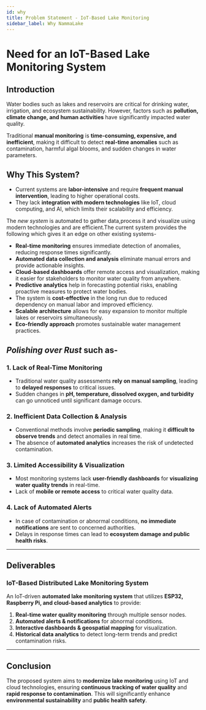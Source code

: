 ```yaml
---
id: why
title: Problem Statement - IoT-Based Lake Monitoring
sidebar_label: Why NammaLake
---
```


# **Need for an IoT-Based Lake Monitoring System**

##  Introduction
Water bodies such as lakes and reservoirs are critical for drinking water, irrigation, and ecosystem sustainability. However, factors such as **pollution, climate change, and human activities** have significantly impacted water quality.  

Traditional **manual monitoring** is **time-consuming, expensive, and inefficient**, making it difficult to detect **real-time anomalies** such as contamination, harmful algal blooms, and sudden changes in water parameters.  
## Why This System?
- Current systems are **labor-intensive** and require **frequent manual intervention**, leading to higher operational costs.  
- They lack **integration with modern technologies** like IoT, cloud computing, and AI, which limits their scalability and efficiency.  

The *new system* is automated to gather data,process it and visualize using modern technologies and are
efficient.The current system provides the following which gives it an edge on other existing systems-

- **Real-time monitoring** ensures immediate detection of anomalies, reducing response times significantly.  
- **Automated data collection and analysis** eliminate manual errors and provide actionable insights.  
- **Cloud-based dashboards** offer remote access and visualization, making it easier for stakeholders to monitor water quality from anywhere.  
- **Predictive analytics** help in forecasting potential risks, enabling proactive measures to protect water bodies.  
- The system is **cost-effective** in the long run due to reduced dependency on manual labor and improved efficiency.  
- **Scalable architecture** allows for easy expansion to monitor multiple lakes or reservoirs simultaneously.  
- **Eco-friendly approach** promotes sustainable water management practices.  

##  _Polishing over Rust_ such as-
### 1. Lack of Real-Time Monitoring
- Traditional water quality assessments **rely on manual sampling**, leading to **delayed responses** to critical issues.  
- Sudden changes in **pH, temperature, dissolved oxygen, and turbidity** can go unnoticed until significant damage occurs.  

### 2. Inefficient Data Collection & Analysis
- Conventional methods involve **periodic sampling**, making it **difficult to observe trends** and detect anomalies in real time.  
- The absence of **automated analytics** increases the risk of undetected contamination.  

### 3. Limited Accessibility & Visualization
- Most monitoring systems lack **user-friendly dashboards** for **visualizing water quality trends** in real-time.  
- Lack of **mobile or remote access** to critical water quality data.  

### 4. Lack of Automated Alerts
- In case of contamination or abnormal conditions, **no immediate notifications** are sent to concerned authorities.  
- Delays in response times can lead to **ecosystem damage and public health risks**.  

---

##  Deliverables
### **IoT-Based Distributed Lake Monitoring System**
An IoT-driven **automated lake monitoring system** that utilizes **ESP32, Raspberry Pi, and cloud-based analytics** to provide:  
1. **Real-time water quality monitoring** through multiple sensor nodes.  
2. **Automated alerts & notifications** for abnormal conditions.  
3. **Interactive dashboards & geospatial mapping** for visualization.  
4. **Historical data analytics** to detect long-term trends and predict contamination risks.  

---

##  Conclusion
The proposed system aims to **modernize lake monitoring** using IoT and cloud technologies, ensuring **continuous tracking of water quality** and **rapid response to contamination**. This will significantly enhance **environmental sustainability** and **public health safety**.


